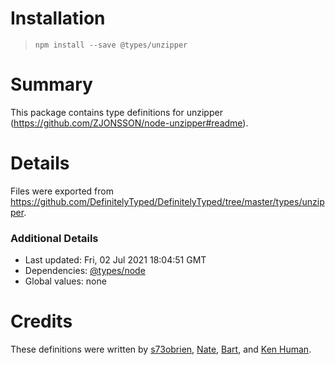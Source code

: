 # Installation
> `npm install --save @types/unzipper`

# Summary
This package contains type definitions for unzipper (https://github.com/ZJONSSON/node-unzipper#readme).

# Details
Files were exported from https://github.com/DefinitelyTyped/DefinitelyTyped/tree/master/types/unzipper.

### Additional Details
 * Last updated: Fri, 02 Jul 2021 18:04:51 GMT
 * Dependencies: [@types/node](https://npmjs.com/package/@types/node)
 * Global values: none

# Credits
These definitions were written by [s73obrien](https://github.com/s73obrien), [Nate](https://github.com/natemara), [Bart](https://github.com/bartje321), and [Ken Human](https://github.com/kenhuman).
